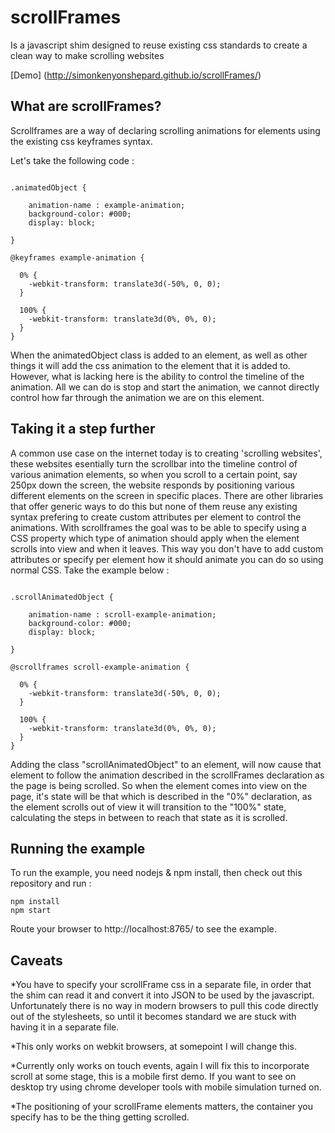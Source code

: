 # scrollFrames
Is a javascript shim designed to reuse existing css standards to create a clean way to make scrolling websites

[Demo] (http://simonkenyonshepard.github.io/scrollFrames/)

## What are scrollFrames?

Scrollframes are a way of declaring scrolling animations for elements using the existing css keyframes syntax.

Let's take the following code :

```

.animatedObject {
	
	animation-name : example-animation;
	background-color: #000;
	display: block;

}

@keyframes example-animation {
  
  0% {
    -webkit-transform: translate3d(-50%, 0, 0);
  }

  100% {
    -webkit-transform: translate3d(0%, 0%, 0);
  }
}

```

When the animatedObject class is added to an element, as well as other things it will add the css animation to the element that it is added to. However, what is lacking here is the ability to control the timeline of the animation. All we can do is stop and start the animation, we cannot directly control how far through the animation we are on this element.

## Taking it a step further

A common use case on the internet today is to creating 'scrolling websites', these websites esentially turn the scrollbar into the timeline control of various animation elements, so when you scroll to a certain point, say 250px down the screen, the website responds by positioning various different elements on the screen in specific places. There are other libraries that offer generic ways to do this but none of them reuse any existing syntax prefering to create custom attributes per element to control the animations. With scrollframes the goal was to be able to specify using a CSS property which type of animation should apply when the element scrolls into view and when it leaves. This way you don't have to add custom attributes or specify per element how it should animate you can do so using normal CSS.
Take the example below :

```

.scrollAnimatedObject {
	
	animation-name : scroll-example-animation;
	background-color: #000;
	display: block;

}

@scrollframes scroll-example-animation {
  
  0% {
    -webkit-transform: translate3d(-50%, 0, 0);
  }

  100% {
    -webkit-transform: translate3d(0%, 0%, 0);
  }
}

```

Adding the class "scrollAnimatedObject" to an element, will now cause that element to follow the animation described in the scrollFrames declaration as the page is being scrolled. So when the element comes into view on the page, it's state will be that which is described in the "0%" declaration, as the element scrolls out of view it will transition to the "100%" state, calculating the steps in between to reach that state as it is scrolled.

## Running the example

To run the example, you need nodejs & npm install, then check out this repository and run :

```
npm install
npm start

```

Route your browser to http://localhost:8765/ to see the example.

## Caveats

*You have to specify your scrollFrame css in a separate file, in order that the shim can read it and convert it into JSON to be used by the javascript. Unfortunately there is no way in modern browsers to pull this code directly out of the stylesheets, so until it becomes standard we are stuck with having it in a separate file.


*This only works on webkit browsers, at somepoint I will change this.

*Currently only works on touch events, again I will fix this to incorporate scroll at some stage, this is a mobile first demo. If you want to see on desktop try using chrome developer tools with mobile simulation turned on.

*The positioning of your scrollFrame elements matters, the container you specify has to be the thing getting scrolled.

